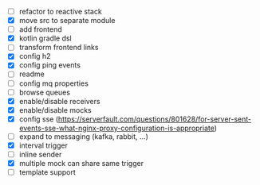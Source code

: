 - [ ] refactor to reactive stack
- [x] move src to separate module
- [ ] add frontend
- [x] kotlin gradle dsl
- [ ] transform frontend links
- [x] config h2
- [x] config ping events
- [ ] readme
- [ ] config mq properties
- [ ] browse queues
- [x] enable/disable receivers
- [x] enable/disable mocks
- [x] config sse (https://serverfault.com/questions/801628/for-server-sent-events-sse-what-nginx-proxy-configuration-is-appropriate)
- [ ] expand to messaging (kafka, rabbit, ...)
- [x] interval trigger
- [ ] inline sender
- [x] multiple mock can share same trigger
- [ ] template support